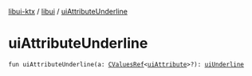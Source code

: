[libui-ktx](../index.md) / [libui](index.md) / [uiAttributeUnderline](./ui-attribute-underline.md)

# uiAttributeUnderline

`fun uiAttributeUnderline(a: `[`CValuesRef`](../kotlinx.cinterop/-c-values-ref/index.md)`<`[`uiAttribute`](ui-attribute.md)`>?): `[`uiUnderline`](ui-underline.md)